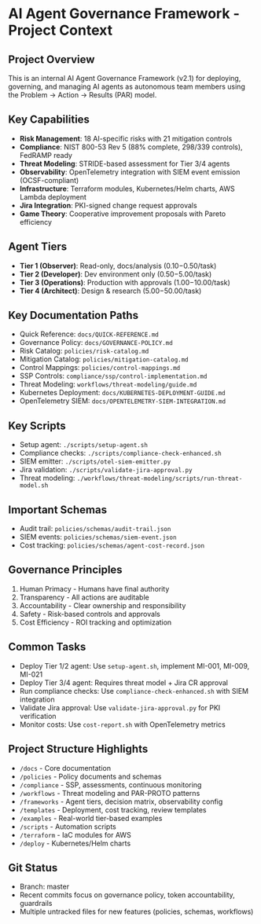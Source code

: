 # AI Agent Governance Framework - Project Context

## Project Overview
This is an internal AI Agent Governance Framework (v2.1) for deploying, governing, and managing AI agents as autonomous team members using the Problem → Action → Results (PAR) model.

## Key Capabilities
- **Risk Management**: 18 AI-specific risks with 21 mitigation controls
- **Compliance**: NIST 800-53 Rev 5 (88% complete, 298/339 controls), FedRAMP ready
- **Threat Modeling**: STRIDE-based assessment for Tier 3/4 agents
- **Observability**: OpenTelemetry integration with SIEM event emission (OCSF-compliant)
- **Infrastructure**: Terraform modules, Kubernetes/Helm charts, AWS Lambda deployment
- **Jira Integration**: PKI-signed change request approvals
- **Game Theory**: Cooperative improvement proposals with Pareto efficiency

## Agent Tiers
- **Tier 1 (Observer)**: Read-only, docs/analysis ($0.10-$0.50/task)
- **Tier 2 (Developer)**: Dev environment only ($0.50-$5.00/task)
- **Tier 3 (Operations)**: Production with approvals ($1.00-$10.00/task)
- **Tier 4 (Architect)**: Design & research ($5.00-$50.00/task)

## Key Documentation Paths
- Quick Reference: `docs/QUICK-REFERENCE.md`
- Governance Policy: `docs/GOVERNANCE-POLICY.md`
- Risk Catalog: `policies/risk-catalog.md`
- Mitigation Catalog: `policies/mitigation-catalog.md`
- Control Mappings: `policies/control-mappings.md`
- SSP Controls: `compliance/ssp/control-implementation.md`
- Threat Modeling: `workflows/threat-modeling/guide.md`
- Kubernetes Deployment: `docs/KUBERNETES-DEPLOYMENT-GUIDE.md`
- OpenTelemetry SIEM: `docs/OPENTELEMETRY-SIEM-INTEGRATION.md`

## Key Scripts
- Setup agent: `./scripts/setup-agent.sh`
- Compliance checks: `./scripts/compliance-check-enhanced.sh`
- SIEM emitter: `./scripts/otel-siem-emitter.py`
- Jira validation: `./scripts/validate-jira-approval.py`
- Threat modeling: `./workflows/threat-modeling/scripts/run-threat-model.sh`

## Important Schemas
- Audit trail: `policies/schemas/audit-trail.json`
- SIEM events: `policies/schemas/siem-event.json`
- Cost tracking: `policies/schemas/agent-cost-record.json`

## Governance Principles
1. Human Primacy - Humans have final authority
2. Transparency - All actions are auditable
3. Accountability - Clear ownership and responsibility
4. Safety - Risk-based controls and approvals
5. Cost Efficiency - ROI tracking and optimization

## Common Tasks
- Deploy Tier 1/2 agent: Use `setup-agent.sh`, implement MI-001, MI-009, MI-021
- Deploy Tier 3/4 agent: Requires threat model + Jira CR approval
- Run compliance checks: Use `compliance-check-enhanced.sh` with SIEM integration
- Validate Jira approval: Use `validate-jira-approval.py` for PKI verification
- Monitor costs: Use `cost-report.sh` with OpenTelemetry metrics

## Project Structure Highlights
- `/docs` - Core documentation
- `/policies` - Policy documents and schemas
- `/compliance` - SSP, assessments, continuous monitoring
- `/workflows` - Threat modeling and PAR-PROTO patterns
- `/frameworks` - Agent tiers, decision matrix, observability config
- `/templates` - Deployment, cost tracking, review templates
- `/examples` - Real-world tier-based examples
- `/scripts` - Automation scripts
- `/terraform` - IaC modules for AWS
- `/deploy` - Kubernetes/Helm charts

## Git Status
- Branch: master
- Recent commits focus on governance policy, token accountability, guardrails
- Multiple untracked files for new features (policies, schemas, workflows)
